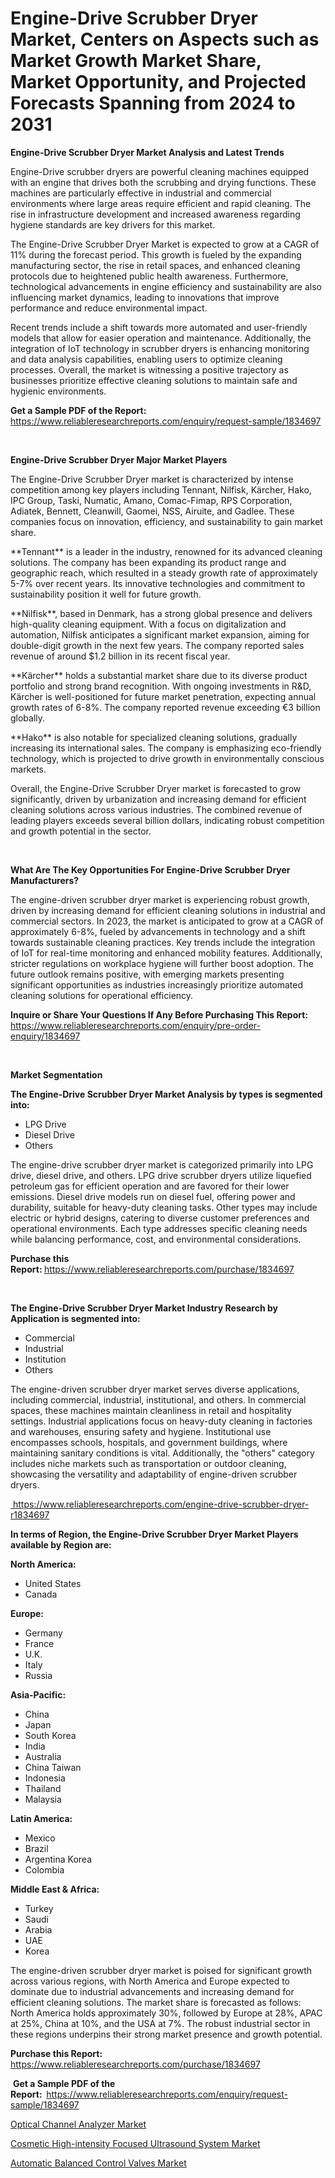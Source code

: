 <p><h1>Engine-Drive Scrubber Dryer Market, Centers on Aspects such as Market Growth Market Share, Market Opportunity, and Projected Forecasts Spanning from 2024 to 2031</h1></p><p><strong>Engine-Drive Scrubber Dryer Market Analysis and Latest Trends</strong></p>
<p><p>Engine-Drive scrubber dryers are powerful cleaning machines equipped with an engine that drives both the scrubbing and drying functions. These machines are particularly effective in industrial and commercial environments where large areas require efficient and rapid cleaning. The rise in infrastructure development and increased awareness regarding hygiene standards are key drivers for this market.</p><p>The Engine-Drive Scrubber Dryer Market is expected to grow at a CAGR of 11% during the forecast period. This growth is fueled by the expanding manufacturing sector, the rise in retail spaces, and enhanced cleaning protocols due to heightened public health awareness. Furthermore, technological advancements in engine efficiency and sustainability are also influencing market dynamics, leading to innovations that improve performance and reduce environmental impact.</p><p>Recent trends include a shift towards more automated and user-friendly models that allow for easier operation and maintenance. Additionally, the integration of IoT technology in scrubber dryers is enhancing monitoring and data analysis capabilities, enabling users to optimize cleaning processes. Overall, the market is witnessing a positive trajectory as businesses prioritize effective cleaning solutions to maintain safe and hygienic environments.</p></p>
<p><strong>Get a Sample PDF of the Report:&nbsp;</strong> <a href="https://www.reliableresearchreports.com/enquiry/request-sample/1834697?utm_campaign=11&utm_medium=2&utm_source=Github&utm_content=ia&utm_term=31122024&utm_id=engine-drive-scrubber-dryer">https://www.reliableresearchreports.com/enquiry/request-sample/1834697</a></p>
<p>&nbsp;</p>
<p><strong>Engine-Drive Scrubber Dryer Major Market Players</strong></p>
<p><p>The Engine-Drive Scrubber Dryer market is characterized by intense competition among key players including Tennant, Nilfisk, Kärcher, Hako, IPC Group, Taski, Numatic, Amano, Comac-Fimap, RPS Corporation, Adiatek, Bennett, Cleanwill, Gaomei, NSS, Airuite, and Gadlee. These companies focus on innovation, efficiency, and sustainability to gain market share.</p><p>**Tennant** is a leader in the industry, renowned for its advanced cleaning solutions. The company has been expanding its product range and geographic reach, which resulted in a steady growth rate of approximately 5-7% over recent years. Its innovative technologies and commitment to sustainability position it well for future growth.</p><p>**Nilfisk**, based in Denmark, has a strong global presence and delivers high-quality cleaning equipment. With a focus on digitalization and automation, Nilfisk anticipates a significant market expansion, aiming for double-digit growth in the next few years. The company reported sales revenue of around $1.2 billion in its recent fiscal year.</p><p>**Kärcher** holds a substantial market share due to its diverse product portfolio and strong brand recognition. With ongoing investments in R&D, Kärcher is well-positioned for future market penetration, expecting annual growth rates of 6-8%. The company reported revenue exceeding €3 billion globally.</p><p>**Hako** is also notable for specialized cleaning solutions, gradually increasing its international sales. The company is emphasizing eco-friendly technology, which is projected to drive growth in environmentally conscious markets.</p><p>Overall, the Engine-Drive Scrubber Dryer market is forecasted to grow significantly, driven by urbanization and increasing demand for efficient cleaning solutions across various industries. The combined revenue of leading players exceeds several billion dollars, indicating robust competition and growth potential in the sector.</p></p>
<p>&nbsp;</p>
<p><strong>What Are The Key Opportunities For Engine-Drive Scrubber Dryer Manufacturers?</strong></p>
<p><p>The engine-driven scrubber dryer market is experiencing robust growth, driven by increasing demand for efficient cleaning solutions in industrial and commercial sectors. In 2023, the market is anticipated to grow at a CAGR of approximately 6-8%, fueled by advancements in technology and a shift towards sustainable cleaning practices. Key trends include the integration of IoT for real-time monitoring and enhanced mobility features. Additionally, stricter regulations on workplace hygiene will further boost adoption. The future outlook remains positive, with emerging markets presenting significant opportunities as industries increasingly prioritize automated cleaning solutions for operational efficiency.</p></p>
<p><strong>Inquire or Share Your Questions If Any Before Purchasing This Report:</strong> <a href="https://www.reliableresearchreports.com/enquiry/pre-order-enquiry/1834697?utm_campaign=11&utm_medium=2&utm_source=Github&utm_content=ia&utm_term=31122024&utm_id=engine-drive-scrubber-dryer">https://www.reliableresearchreports.com/enquiry/pre-order-enquiry/1834697</a></p>
<p>&nbsp;</p>
<p><strong>Market Segmentation</strong></p>
<p><strong>The Engine-Drive Scrubber Dryer Market Analysis by types is segmented into:</strong></p>
<p><ul><li>LPG Drive</li><li>Diesel Drive</li><li>Others</li></ul></p>
<p><p>The engine-drive scrubber dryer market is categorized primarily into LPG drive, diesel drive, and others. LPG drive scrubber dryers utilize liquefied petroleum gas for efficient operation and are favored for their lower emissions. Diesel drive models run on diesel fuel, offering power and durability, suitable for heavy-duty cleaning tasks. Other types may include electric or hybrid designs, catering to diverse customer preferences and operational environments. Each type addresses specific cleaning needs while balancing performance, cost, and environmental considerations.</p></p>
<p><strong>Purchase this Report:&nbsp;</strong><a href="https://www.reliableresearchreports.com/purchase/1834697?utm_campaign=11&utm_medium=2&utm_source=Github&utm_content=ia&utm_term=31122024&utm_id=engine-drive-scrubber-dryer">https://www.reliableresearchreports.com/purchase/1834697</a></p>
<p>&nbsp;</p>
<p><strong>The Engine-Drive Scrubber Dryer Market Industry Research by Application is segmented into:</strong></p>
<p><ul><li>Commercial</li><li>Industrial</li><li>Institution</li><li>Others</li></ul></p>
<p><p>The engine-driven scrubber dryer market serves diverse applications, including commercial, industrial, institutional, and others. In commercial spaces, these machines maintain cleanliness in retail and hospitality settings. Industrial applications focus on heavy-duty cleaning in factories and warehouses, ensuring safety and hygiene. Institutional use encompasses schools, hospitals, and government buildings, where maintaining sanitary conditions is vital. Additionally, the "others" category includes niche markets such as transportation or outdoor cleaning, showcasing the versatility and adaptability of engine-driven scrubber dryers.</p></p>
<p><a href="https://www.reliableresearchreports.com/engine-drive-scrubber-dryer-r1834697?utm_campaign=11&utm_medium=2&utm_source=Github&utm_content=ia&utm_term=31122024&utm_id=engine-drive-scrubber-dryer">&nbsp;https://www.reliableresearchreports.com/engine-drive-scrubber-dryer-r1834697</a></p>
<p><strong>In terms of Region, the Engine-Drive Scrubber Dryer Market Players available by Region are:</strong></p>
<p>
    <p> <strong> North America: </strong>
        <ul>
            <li>United States</li>
            <li>Canada</li>
        </ul>
        </p> 
    <p> <strong> Europe: </strong>
        <ul>
            <li>Germany</li>
            <li>France</li>
            <li>U.K.</li>
            <li>Italy</li>
            <li>Russia</li>
        </ul>
        </p> 
    <p> <strong> Asia-Pacific: </strong>
        <ul>
            <li>China</li>
            <li>Japan</li>
            <li>South Korea</li>
            <li>India</li>
            <li>Australia</li>
            <li>China Taiwan</li>
            <li>Indonesia</li>
            <li>Thailand</li>
            <li>Malaysia</li>
        </ul>
        </p> 
    <p> <strong> Latin America: </strong>
        <ul>
            <li>Mexico</li>
            <li>Brazil</li>
            <li>Argentina Korea</li>
            <li>Colombia</li>
        </ul>
        </p> 
    <p> <strong> Middle East & Africa: </strong>
        <ul>
            <li>Turkey</li>
            <li>Saudi</li>
            <li>Arabia</li>
            <li>UAE</li>
            <li>Korea</li>
        </ul>
    </p>
    </p>
<p><p>The engine-driven scrubber dryer market is poised for significant growth across various regions, with North America and Europe expected to dominate due to industrial advancements and increasing demand for efficient cleaning solutions. The market share is forecasted as follows: North America holds approximately 30%, followed by Europe at 28%, APAC at 25%, China at 10%, and the USA at 7%. The robust industrial sector in these regions underpins their strong market presence and growth potential.</p></p>
<p><strong>Purchase this Report: </strong><a href="https://www.reliableresearchreports.com/purchase/1834697?utm_campaign=11&utm_medium=2&utm_source=Github&utm_content=ia&utm_term=31122024&utm_id=engine-drive-scrubber-dryer">https://www.reliableresearchreports.com/purchase/1834697</a></p>
<p>&nbsp;<strong>Get a Sample PDF of the Report:&nbsp;&nbsp;</strong><a href="https://www.reliableresearchreports.com/enquiry/request-sample/1834697?utm_campaign=11&utm_medium=2&utm_source=Github&utm_content=ia&utm_term=31122024&utm_id=engine-drive-scrubber-dryer">https://www.reliableresearchreports.com/enquiry/request-sample/1834697</a></p>
<p><strong></strong></p>
<p><p><a href="https://github.com/triattwood9919/Market-Research-Report-List-1/blob/main/optical-channel-analyzer-market.md?utm_campaign=11&utm_medium=2&utm_source=Github&utm_content=ia&utm_term=31122024&utm_id=engine-drive-scrubber-dryer">Optical Channel Analyzer Market</a></p><p><a href="https://github.com/gukenneth26571/Market-Research-Report-List-1/blob/main/cosmetic-high-intensity-focused-ultrasound-system-market.md?utm_campaign=11&utm_medium=2&utm_source=Github&utm_content=ia&utm_term=31122024&utm_id=engine-drive-scrubber-dryer">Cosmetic High-intensity Focused Ultrasound System Market</a></p><p><a href="https://github.com/stillsfloria19981/Market-Research-Report-List-1/blob/main/automatic-balanced-control-valves-market.md?utm_campaign=11&utm_medium=2&utm_source=Github&utm_content=ia&utm_term=31122024&utm_id=engine-drive-scrubber-dryer">Automatic Balanced Control Valves Market</a></p></p>